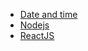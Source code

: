<!-- TITLE: Javascript -->


* [Date and time](/javascript/datetime)
* [Nodejs](/javascript/nodejs)
* [ReactJS](/javascript/reactjs)